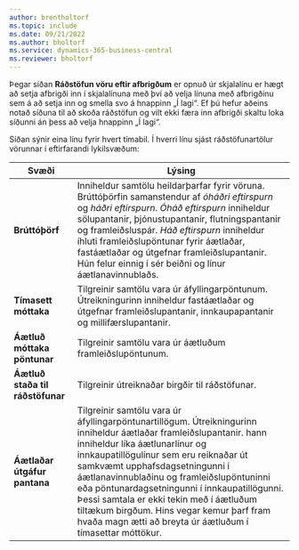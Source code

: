 ```yaml
---
author: brentholtorf
ms.topic: include
ms.date: 09/21/2022
ms.author: bholtorf
ms.service: dynamics-365-business-central
ms.reviewer: bholtorf
---
```

Þegar síðan **Ráðstöfun vöru eftir afbrigðum** er opnuð úr skjalalínu er hægt að setja afbrigði inn í skjalalínuna með því að velja línuna með afbrigðinu sem á að setja inn og smella svo á hnappinn „Í lagi“. Ef þú hefur aðeins notað síðuna til að skoða ráðstöfun og vilt ekki færa inn afbrigði skaltu loka síðunni án þess að velja hnappinn „Í lagi“.

Síðan sýnir eina línu fyrir hvert tímabil. Í hverri línu sjást ráðstöfunartölur vörunnar í eftirfarandi lykilsvæðum:

| Svæði | Lýsing |
|--|--|
| **Brúttóþörf**| Inniheldur samtölu heildarþarfar fyrir vöruna. Brúttóþörfin samanstendur af *óháðri eftirspurn* og *háðri eftirspurn*. *Óháð eftirspurn* inniheldur sölupantanir, þjónustupantanir, flutningspantanir og framleiðsluspár. *Háð eftirspurn* inniheldur íhluti framleiðslupöntunar fyrir áætlaðar, fastáætlaðar og útgefnar framleiðslupantanir. Hún felur einnig í sér beiðni og línur áætlanavinnublaðs.|
| **Tímasett móttaka** | Tilgreinir samtölu vara úr áfyllingarpöntunum. Útreikningurinn inniheldur fastáætlaðar og útgefnar framleiðslupantanir, innkaupapantanir og millifærslupantanir. |
| **Áætluð móttaka pöntunar** | Tilgreinir samtölu vara úr áætluðum framleiðslupöntunum. |
| **Áætluð staða til ráðstöfunar** | Tilgreinir útreiknaðar birgðir til ráðstöfunar. |
| **Áætlaðar útgáfur pantana** | Tilgreinir samtölu vara úr áfyllingarpöntunartillögum. Útreikningurinn inniheldur áætlaðar framleiðslupantanir. hann inniheldur líka áætlunarlínur og innkaupatillögulínur sem eru reiknaðar út samkvæmt upphafsdagsetningunni í áætlanavinnublaðinu og framleiðslupöntuninni eða pöntunardagsetningunni í innkaupatillögunni. Þessi samtala er ekki tekin með í áætluðum tiltækum birgðum. Hins vegar kemur þarf fram hvaða magn ætti að breyta úr áætluðum í tímasettar móttökur. |
